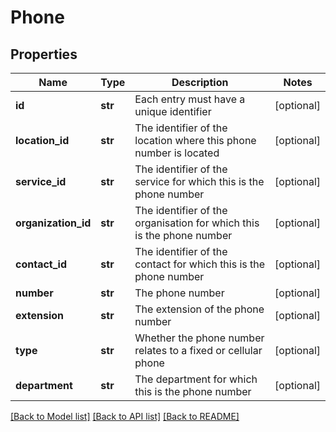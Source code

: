 # Phone

## Properties
Name | Type | Description | Notes
------------ | ------------- | ------------- | -------------
**id** | **str** | Each entry must have a unique identifier | [optional] 
**location_id** | **str** | The identifier of the location where this phone number is located | [optional] 
**service_id** | **str** | The identifier of the service for which this is the phone number | [optional] 
**organization_id** | **str** | The identifier of the organisation for which this is the phone number | [optional] 
**contact_id** | **str** | The identifier of the contact for which this is the phone number | [optional] 
**number** | **str** | The phone number | [optional] 
**extension** | **str** | The extension of the phone number | [optional] 
**type** | **str** | Whether the phone number relates to a fixed or cellular phone | [optional] 
**department** | **str** | The department for which this is the phone number | [optional] 

[[Back to Model list]](../README.md#documentation-for-models) [[Back to API list]](../README.md#documentation-for-api-endpoints) [[Back to README]](../README.md)


